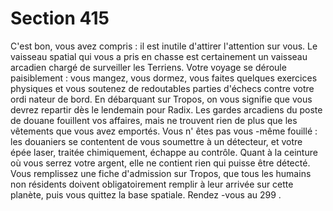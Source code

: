 # Section 415

C'est bon, vous avez compris : il est inutile d'attirer l'attention
sur vous. Le vaisseau spatial qui vous a pris  en chasse est
certainement un vaisseau arcadien chargé de surveiller les
Terriens. Votre voyage se déroule paisiblement : vous mangez,
vous dormez, vous faites quelques exercices physiques et vous
soutenez de redoutables parties d'échecs contre votre ordi nateur
de bord. En débarquant sur Tropos, on vous signifie que vous
devrez repartir dès le lendemain pour Radix. Les gardes
arcadiens du poste de douane fouillent vos affaires, mais ne
trouvent rien de plus que les vêtements que vous avez emportés.
Vous n' êtes pas vous -même fouillé : les douaniers se contentent
de vous soumettre à un détecteur, et votre épée laser, traitée
chimiquement, échappe au contrôle. Quant à la ceinture où vous
serrez votre argent, elle ne contient rien qui puisse être détecté.
Vous remplissez une fiche d'admission sur Tropos, que tous les
humains non résidents doivent obligatoirement remplir à leur
arrivée sur cette planète, puis vous quittez la base spatiale.
Rendez -vous au 299 .
